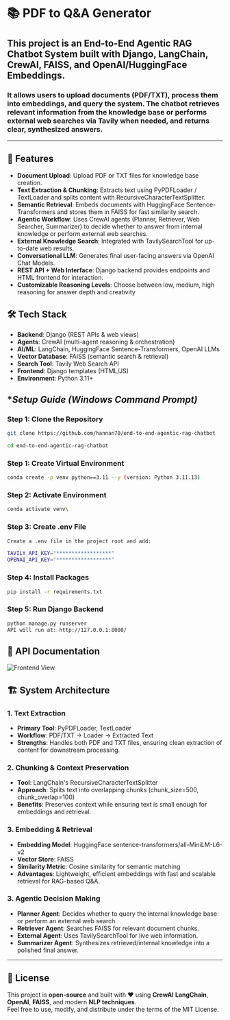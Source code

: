 # 📚 PDF to Q&A Generator

## This project is an End-to-End Agentic RAG Chatbot System built with Django, LangChain, CrewAI, FAISS, and OpenAI/HuggingFace Embeddings.

### It allows users to upload documents (PDF/TXT), process them into embeddings, and query the system. The chatbot retrieves relevant information from the knowledge base or performs external web searches via Tavily when needed, and returns clear, synthesized answers.
---

## 🌟 Features
- **Document Upload**: Upload PDF or TXT files for knowledge base creation.
- **Text Extraction & Chunking**: Extracts text using PyPDFLoader / TextLoader and splits content with RecursiveCharacterTextSplitter.
- **Semantic Retrieval**: Embeds documents with HuggingFace Sentence-Transformers and stores them in FAISS for fast similarity search.
- **Agentic Workflow**: Uses CrewAI agents (Planner, Retriever, Web Searcher, Summarizer) to decide whether to answer from internal knowledge or perform external web searches.
- **External Knowledge Search**: Integrated with TavilySearchTool for up-to-date web results.
- **Conversational LLM**: Generates final user-facing answers via OpenAI Chat Models.
- **REST API + Web Interface**: Django backend provides endpoints and HTML frontend for interaction.
- **Customizable Reasoning Levels**: Choose between low, medium, high reasoning for answer depth and creativity

 
## 🛠️ Tech Stack
- **Backend**: Django (REST APIs & web views)  
- **Agents**: CrewAI (multi-agent reasoning & orchestration) 
- **AI/ML**: LangChain, HuggingFace Sentence-Transformers, OpenAI LLMs 
- **Vector Database**: FAISS (semantic search & retrieval)  
- **Search Tool**: Tavily Web Search API
- **Frontend**: Django templates (HTML/JS)
- **Environment**: Python 3.11+


## **Setup Guide (Windows Command Prompt)*

### **Step 1:** Clone the Repository
```bash
git clone https://github.com/hannan70/end-to-end-agentic-rag-chatbot

cd end-to-end-agentic-rag-chatbot
```

### **Step 1:** Create Virtual Environment
```bash
conda create -p venv python==3.11 --y (version: Python 3.11.13)
```

### **Step 2:** Activate Environment
```bash
conda activate venv\
```

### **Step 3:** Create .env File
```bash
Create a .env file in the project root and add:

TAVILY_API_KEY="******************"
OPENAI_API_KEY="******************"
```

### **Step 4:** Install Packages
```bash
pip install -r requirements.txt
```
 
### **Step 5:** Run Django Backend
```bash
python manage.py runserver
API will run at: http://127.0.0.1:8000/
```

## 📄 API Documentation
![Frontend View ](ui-image.png)


## 🏗️ System Architecture

### **1. Text Extraction**
- **Primary Tool**:  PyPDFLoader, TextLoader
- **Workflow**: PDF/TXT → Loader → Extracted Text
- **Strengths**: Handles both PDF and TXT files, ensuring clean extraction of content for downstream processing.

### **2. Chunking & Context Preservation**
- **Tool**: LangChain's RecursiveCharacterTextSplitter
- **Approach**: Splits text into overlapping chunks (chunk_size=500, chunk_overlap=100)
- **Benefits**: Preserves context while ensuring text is small enough for embeddings and retrieval.

### **3. Embedding & Retrieval**
- **Embedding Model**: HuggingFace sentence-transformers/all-MiniLM-L6-v2
- **Vector Store**: FAISS
- **Similarity Metric**: Cosine similarity for semantic matching
- **Advantages**: Lightweight, efficient embeddings with fast and scalable retrieval for RAG-based Q&A.

### **3. Agentic Decision Making**
- **Planner Agent**: Decides whether to query the internal knowledge base or perform an external web search.
- **Retriever Agent**: Searches FAISS for relevant document chunks.
- **External Agent**: Uses TavilySearchTool for live web information.
- **Summarizer Agent**: Synthesizes retrieved/internal knowledge into a polished final answer.

---

## 📝 License

This project is **open-source** and built with ❤️ using **CrewAI** **LangChain**, **OpenAI**, **FAISS**, and modern **NLP techniques**.  
Feel free to use, modify, and distribute under the terms of the MIT License.